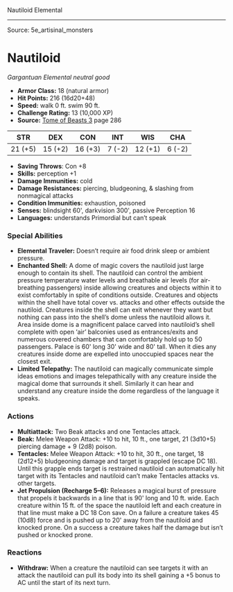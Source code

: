 <MonsterName/>Nautiloid</MonsterName>
<CreatureType/>Elemental</CreatureType>



---

Source: 5e_artisinal_monsters

# Nautiloid

*Gargantuan* *Elemental* *neutral good*

- **Armor Class:** 18 (natural armor)
- **Hit Points:** 216 (16d20+48)
- **Speed:** walk 0 ft. swim 90 ft.
- **Challenge Rating:** 13 (10,000 XP)
- **Source:** [Tome of Beasts 3](https://koboldpress.com/kpstore/product/tome-of-beasts-3-for-5th-edition/) page 286

| STR | DEX | CON | INT | WIS | CHA |
| --- | --- | --- | --- | --- | --- |
| 21 (+5) | 15 (+2) | 16 (+3) | 7 (-2) | 12 (+1) | 6 (-2) |

- **Saving Throws**: Con +8
- **Skills:** perception +1
- **Damage Immunities:** cold
- **Damage Resistances:** piercing, bludgeoning, &amp; slashing from nonmagical attacks 
- **Condition Immunities:** exhaustion, poisoned
- **Senses:** blindsight 60', darkvision 300', passive Perception 16
- **Languages:** understands Primordial but can’t speak

### Special Abilities

- **Elemental Traveler:** Doesn’t require air food drink sleep or ambient pressure.
- **Enchanted Shell:** A dome of magic covers the nautiloid just large enough to contain its shell. The nautiloid can control the ambient pressure temperature water levels and breathable air levels (for air-breathing passengers) inside allowing creatures and objects within it to exist comfortably in spite of conditions outside. Creatures and objects within the shell have total cover vs. attacks and other effects outside the nautiloid. Creatures inside the shell can exit whenever they want but nothing can pass into the shell’s dome unless the nautiloid allows it. Area inside dome is a magnificent palace carved into nautiloid’s shell complete with open ‘air’ balconies used as entrances/exits and numerous covered chambers that can comfortably hold up to 50 passengers. Palace is 60' long 30' wide and 80' tall. When it dies any creatures inside dome are expelled into unoccupied spaces near the closest exit.
- **Limited Telepathy:** The nautiloid can magically communicate simple ideas emotions and images telepathically with any creature inside the magical dome that surrounds it shell. Similarly it can hear and understand any creature inside the dome regardless of the language it speaks.

### Actions

- **Multiattack:** Two Beak attacks and one Tentacles attack.
- **Beak:** Melee Weapon Attack: +10 to hit, 10 ft., one target, 21 (3d10+5) piercing damage + 9 (2d8) poison.
- **Tentacles:** Melee Weapon Attack: +10 to hit, 30 ft., one target, 18 (2d12+5) bludgeoning damage and target is grappled (escape DC 18). Until this grapple ends target is restrained nautiloid can automatically hit target with its Tentacles and nautiloid can’t make Tentacles attacks vs. other targets.
- **Jet Propulsion (Recharge 5–6):** Releases a magical burst of pressure that propels it backwards in a line that is 90' long and 10 ft. wide. Each creature within 15 ft. of the space the nautiloid left and each creature in that line must make a DC 18 Con save. On a failure a creature takes 45 (10d8) force and is pushed up to 20' away from the nautiloid and knocked prone. On a success a creature takes half the damage but isn’t pushed or knocked prone.

### Reactions

- **Withdraw:** When a creature the nautiloid can see targets it with an attack the nautiloid can pull its body into its shell gaining a +5 bonus to AC until the start of its next turn.




